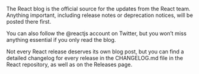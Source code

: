The React blog is the official source for the updates from the React team. Anything important, including release notes or deprecation notices, will be posted there first.

You can also follow the @reactjs account on Twitter, but you won’t miss anything essential if you only read the blog.

Not every React release deserves its own blog post, but you can find a detailed changelog for every release in the CHANGELOG.md file in the React repository, as well as on the Releases page.